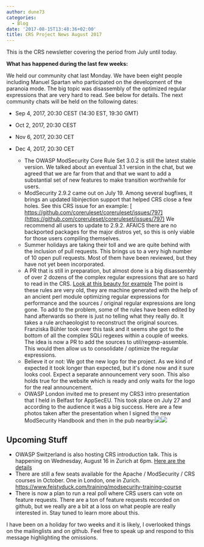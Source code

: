 ```yaml
---
author: dune73
categories:
  - Blog
date: '2017-08-15T13:48:36+02:00'
title: CRS Project News August 2017
---
```



This is the CRS newsletter covering the period from July until today.

**What has happened during the last few weeks:**

We held our community chat last Monday. We have been eight people including Manuel Spartan who participated on the development of the paranoia mode.
The big topic was disassembly of the optimized regular expressions that are very hard to read. See below for details.
The next community chats will be held on the following dates:
- Sep 4, 2017, 20:30 CEST (14:30 EST, 19:30 GMT)
- Oct 2, 2017, 20:30 CEST
- Nov 6, 2017, 20:30 CET
- Dec 4, 2017, 20:30 CET

    - The OWASP ModSecurity Core Rule Set 3.0.2 is still the latest stable version. We talked about an eventual 3.1 version in the chat, but we agreed that we are far from that and that we want to add a substantial set of new features to make transition worthwhile for users.
    - ModSecurity 2.9.2 came out on July 19. Among several bugfixes, it brings an updated libinjection support that helped CRS close a few holes. See this CRS issue for an example:
        [ https://github.com/coreruleset/coreruleset/issues/797](https://github.com/coreruleset/coreruleset/issues/797)
        We recommend all users to update to 2.9.2. AFAICS there are no backported packages for the major distros yet, so this is only viable for those users compiling themselves.
    - Summer holidays are taking their toll and we are quite behind with the inclusion of pull requests. This brings us to a very high number of 10 open pull requests. Most of them have been reviewed, but they have not yet been incorporated.
    - A PR that is still in preparation, but almost done is a big disassembly of over 2 dozens of the complex regular expressions that are so hard to read in the CRS. [Look at this beauty for example](https://github.com/coreruleset/coreruleset/blob/v3.0/master/rules/REQUEST-942-APPLICATION-ATTACK-SQLI.conf#L589)
        The point is these rules are very old, they are machine generated with the help of an ancient perl module optimizing regular expressions for performance and the sources / original regular expressions are long gone. To add to the problem, some of the rules have been edited by hand afterwards so there is just no telling what they really do. It takes a rule archaeologist to reconstruct the original sources. Franziska Bühler took over this task and it seems she got to the bottom of all the complex SQLi regexes within a couple of weeks.
        The idea is now a PR to add the sources to util/regexp-assemble. This would then allow us to consolidate / optimize the regular expressions.
    - Believe it or not: We got the new logo for the project. As we kind of expected it took longer than expected, but it's done now and it sure looks cool. Expect a separate announcement very soon.
        This also holds true for the website which is ready and only waits for the logo for the real announcement.
    - OWASP London invited me to present my CRS3 intro presentation that I held in Belfast for AppSecEU. This took place on July 27 and according to the audience it was a big success. Here are a few photos taken after the presentation when I signed the new ModSecurity Handbook and then in the pub nearby:[![](/images/2017/08/crs_news_2017-08-photo-1.jpeg)](https://twitter.com/ChrFolini/status/892686195133739009)[![](/images/2017/08/crs_news_2017-08-photo-2.jpeg)](https://twitter.com/OWASPLondon/status/890693408683163648)

## Upcoming Stuff

- OWASP Switzerland is also hosting CRS introduction talk. This is happening on Wednesday, August 16 in Zurich at 6pm. [Here are the details](https://www.meetup.com/de-DE/OWASPSwitzerland/events/241771446/)
- There are still a few seats available for the Apache / ModSecurity / CRS courses in October. One in London, one in Zurich. https://www.feistyduck.com/training/modsecurity-training-course
- There is now a plan to run a real poll where CRS users can vote on feature requests. There are a ton of feature requests recorded on github, but we really are a bit at a loss on what people are really interested in. Stay tuned to learn more about this.

I have been on a holiday for two weeks and it is likely, I overlooked things on the mailinglists and on github. Feel free to speak up and respond to this message highlighting the omissions.
